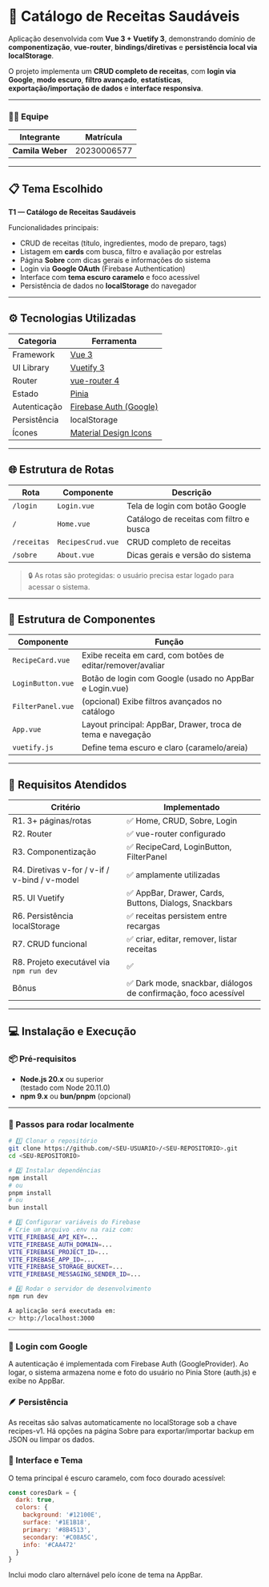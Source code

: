 # 🥗 Catálogo de Receitas Saudáveis

Aplicação desenvolvida com **Vue 3 + Vuetify 3**, demonstrando domínio de **componentização**, **vue-router**, **bindings/diretivas** e **persistência local via localStorage**.  

O projeto implementa um **CRUD completo de receitas**, com **login via Google**, **modo escuro**, **filtro avançado**, **estatísticas**, **exportação/importação de dados** e **interface responsiva**.  


---
### 👩‍💻 Equipe
| Integrante |	Matrícula |
|------------|-------------|
| **Camila Weber** | 20230006577 |


---

## 📋 Tema Escolhido

**T1 — Catálogo de Receitas Saudáveis**  

Funcionalidades principais:

- CRUD de receitas (título, ingredientes, modo de preparo, tags)  
- Listagem em **cards** com busca, filtro e avaliação por estrelas  
- Página **Sobre** com dicas gerais e informações do sistema  
- Login via **Google OAuth** (Firebase Authentication)  
- Interface com **tema escuro caramelo** e foco acessível  
- Persistência de dados no **localStorage** do navegador  

---

## ⚙️ Tecnologias Utilizadas

| Categoria | Ferramenta |
|------------|-------------|
| Framework | [Vue 3](https://vuejs.org/) |
| UI Library | [Vuetify 3](https://vuetifyjs.com/) |
| Router | [vue-router 4](https://router.vuejs.org/) |
| Estado | [Pinia](https://pinia.vuejs.org/) |
| Autenticação | [Firebase Auth (Google)](https://firebase.google.com/) |
| Persistência | localStorage |
| Ícones | [Material Design Icons](https://pictogrammers.com/library/mdi/) |


---

## 🌐 Estrutura de Rotas

| Rota | Componente | Descrição |
|------|-------------|-----------|
| `/login` | `Login.vue` | Tela de login com botão Google |
| `/` | `Home.vue` | Catálogo de receitas com filtro e busca |
| `/receitas` | `RecipesCrud.vue` | CRUD completo de receitas |
| `/sobre` | `About.vue` | Dicas gerais e versão do sistema |

> 🔒 As rotas são protegidas: o usuário precisa estar logado para acessar o sistema.

---

## 🧠 Estrutura de Componentes

| Componente | Função |
|-------------|--------|
| `RecipeCard.vue` | Exibe receita em card, com botões de editar/remover/avaliar |
| `LoginButton.vue` | Botão de login com Google (usado no AppBar e Login.vue) |
| `FilterPanel.vue` | (opcional) Exibe filtros avançados no catálogo |
| `App.vue` | Layout principal: AppBar, Drawer, troca de tema e navegação |
| `vuetify.js` | Define tema escuro e claro (caramelo/areia) |

---

## 🧾 Requisitos Atendidos

| Critério | Implementado |
|-----------|--------------|
| R1. 3+ páginas/rotas | ✅ Home, CRUD, Sobre, Login |
| R2. Router | ✅ vue-router configurado |
| R3. Componentização | ✅ RecipeCard, LoginButton, FilterPanel |
| R4. Diretivas v-for / v-if / v-bind / v-model | ✅ amplamente utilizadas |
| R5. UI Vuetify | ✅ AppBar, Drawer, Cards, Buttons, Dialogs, Snackbars |
| R6. Persistência localStorage | ✅ receitas persistem entre recargas |
| R7. CRUD funcional | ✅ criar, editar, remover, listar receitas |
| R8. Projeto executável via `npm run dev` | ✅ |
| Bônus | ✅ Dark mode, snackbar, diálogos de confirmação, foco acessível |

---

## 💻 Instalação e Execução

### 📦 Pré-requisitos

- **Node.js 20.x** ou superior  
  (testado com Node 20.11.0)  
- **npm 9.x** ou **bun/pnpm** (opcional)

---

### 🚀 Passos para rodar localmente

```bash
# 1️⃣ Clonar o repositório
git clone https://github.com/<SEU-USUARIO>/<SEU-REPOSITORIO>.git
cd <SEU-REPOSITORIO>

# 2️⃣ Instalar dependências
npm install
# ou
pnpm install
# ou
bun install

# 3️⃣ Configurar variáveis do Firebase
# Crie um arquivo .env na raiz com:
VITE_FIREBASE_API_KEY=...
VITE_FIREBASE_AUTH_DOMAIN=...
VITE_FIREBASE_PROJECT_ID=...
VITE_FIREBASE_APP_ID=...
VITE_FIREBASE_STORAGE_BUCKET=...
VITE_FIREBASE_MESSAGING_SENDER_ID=...

# 4️⃣ Rodar o servidor de desenvolvimento
npm run dev

A aplicação será executada em:
👉 http://localhost:3000
```

---


### 🔐 Login com Google

A autenticação é implementada com Firebase Auth (GoogleProvider).
Ao logar, o sistema armazena nome e foto do usuário no Pinia Store (auth.js) e exibe no AppBar.

### 🪶 Persistência

As receitas são salvas automaticamente no localStorage sob a chave recipes-v1.
Há opções na página Sobre para exportar/importar backup em JSON ou limpar os dados.

### 🧁 Interface e Tema

O tema principal é escuro caramelo, com foco dourado acessível:

```js
const coresDark = {
  dark: true,
  colors: {
    background: '#12100E',
    surface: '#1E1B18',
    primary: '#8B4513',
    secondary: '#C08A5C',
    info: '#CAA472'
  }
}
```

Inclui modo claro alternável pelo ícone de tema na AppBar.
